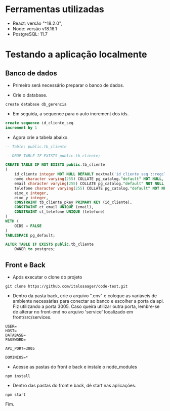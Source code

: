# Ferramentas utilizadas

* React: versão "^18.2.0",
* Node: versão v18.16.1
* PostgreSQL: 11.7

# Testando a aplicação localmente

## Banco de dados
* Primeiro será necessário preparar o banco de dados.

* Crie o database.
```
create database db_gerencia
```

* Em seguida, a sequence para o auto increment dos ids.
```SQL
create sequence id_cliente_seq 
increment by 1 
```

* Agora crie a tabela abaixo.

```SQL
-- Table: public.tb_cliente

-- DROP TABLE IF EXISTS public.tb_cliente;

CREATE TABLE IF NOT EXISTS public.tb_cliente
(
    id_cliente integer NOT NULL DEFAULT nextval('id_cliente_seq'::regclass),
    nome character varying(255) COLLATE pg_catalog."default" NOT NULL,
    email character varying(255) COLLATE pg_catalog."default" NOT NULL,
    telefone character varying(255) COLLATE pg_catalog."default" NOT NULL,
    eixo_x integer,
    eixo_y integer,
    CONSTRAINT tb_cliente_pkey PRIMARY KEY (id_cliente),
    CONSTRAINT ct_email UNIQUE (email),
    CONSTRAINT ct_telefone UNIQUE (telefone)
)
WITH (
    OIDS = FALSE
)
TABLESPACE pg_default;

ALTER TABLE IF EXISTS public.tb_cliente
    OWNER to postgres;

```

## Front e Back
* Após executar o clone do projeto
```SH
git clone https://github.com/italosaager/code-test.git
```

* Dentro da pasta back, crie o arquivo ".env" e coloque as variáveis de ambiente necessárias para conectar ao banco e escolher a porta da api. Fiz utilizando a porta 3005. Caso queira utilizar outra porta, lembre-se de alterar no front-end no arquivo 'service' localizado em front/src/services.

```SH
USER=
HOST=
DATABASE=
PASSWORD=

API_PORT=3005

DOMINIOS=*
```

* Acesse as pastas do front e back e instale o node_modules
```SH
npm install
```

* Dentro das pastas do front e back, dê start nas aplicações.
```SH
npm start
```

Fim.